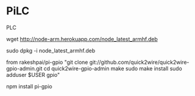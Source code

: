 PiLC
====

PLC

wget http://node-arm.herokuapp.com/node_latest_armhf.deb

sudo dpkg -i node_latest_armhf.deb

from rakeshpai/pi-gpio
"git clone git://github.com/quick2wire/quick2wire-gpio-admin.git
cd quick2wire-gpio-admin
make
sudo make install
sudo adduser $USER gpio"


npm install pi-gpio
